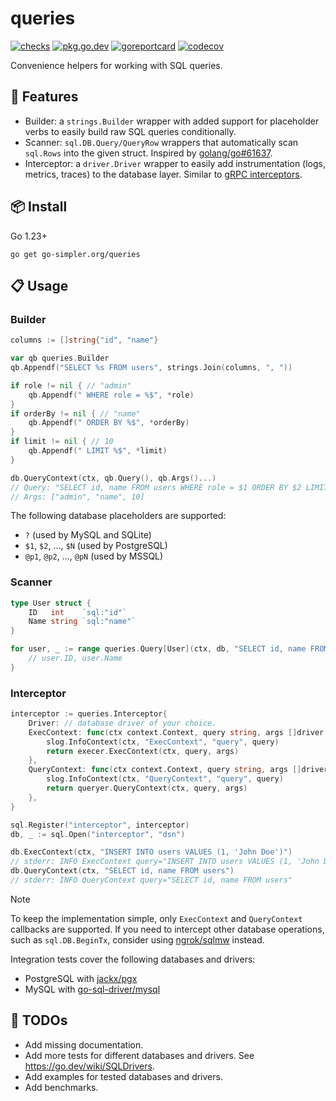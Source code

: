 # queries

[![checks](https://github.com/go-simpler/queries/actions/workflows/checks.yml/badge.svg)](https://github.com/go-simpler/queries/actions/workflows/checks.yml)
[![pkg.go.dev](https://pkg.go.dev/badge/go-simpler.org/queries.svg)](https://pkg.go.dev/go-simpler.org/queries)
[![goreportcard](https://goreportcard.com/badge/go-simpler.org/queries)](https://goreportcard.com/report/go-simpler.org/queries)
[![codecov](https://codecov.io/gh/go-simpler/queries/branch/main/graph/badge.svg)](https://codecov.io/gh/go-simpler/queries)

Convenience helpers for working with SQL queries.

## 🚀 Features

- Builder: a `strings.Builder` wrapper with added support for placeholder verbs to easily build raw SQL queries conditionally.
- Scanner: `sql.DB.Query/QueryRow` wrappers that automatically scan `sql.Rows` into the given struct. Inspired by [golang/go#61637][1].
- Interceptor: a `driver.Driver` wrapper to easily add instrumentation (logs, metrics, traces) to the database layer. Similar to [gRPC interceptors][2].

## 📦 Install

Go 1.23+

```shell
go get go-simpler.org/queries
```

## 📋 Usage

### Builder

```go
columns := []string{"id", "name"}

var qb queries.Builder
qb.Appendf("SELECT %s FROM users", strings.Join(columns, ", "))

if role != nil { // "admin"
    qb.Appendf(" WHERE role = %$", *role)
}
if orderBy != nil { // "name"
    qb.Appendf(" ORDER BY %$", *orderBy)
}
if limit != nil { // 10
    qb.Appendf(" LIMIT %$", *limit)
}

db.QueryContext(ctx, qb.Query(), qb.Args()...)
// Query: "SELECT id, name FROM users WHERE role = $1 ORDER BY $2 LIMIT $3"
// Args: ["admin", "name", 10]
```

The following database placeholders are supported:
- `?` (used by MySQL and SQLite)
- `$1`, `$2`, ..., `$N` (used by PostgreSQL)
- `@p1`, `@p2`, ..., `@pN` (used by MSSQL)

### Scanner

```go
type User struct {
    ID   int    `sql:"id"`
    Name string `sql:"name"`
}

for user, _ := range queries.Query[User](ctx, db, "SELECT id, name FROM users") {
    // user.ID, user.Name
}
```

### Interceptor

```go
interceptor := queries.Interceptor{
    Driver: // database driver of your choice.
    ExecContext: func(ctx context.Context, query string, args []driver.NamedValue, execer driver.ExecerContext) (driver.Result, error) {
        slog.InfoContext(ctx, "ExecContext", "query", query)
        return execer.ExecContext(ctx, query, args)
    },
    QueryContext: func(ctx context.Context, query string, args []driver.NamedValue, queryer driver.QueryerContext) (driver.Rows, error) {
        slog.InfoContext(ctx, "QueryContext", "query", query)
        return queryer.QueryContext(ctx, query, args)
    },
}

sql.Register("interceptor", interceptor)
db, _ := sql.Open("interceptor", "dsn")

db.ExecContext(ctx, "INSERT INTO users VALUES (1, 'John Doe')")
// stderr: INFO ExecContext query="INSERT INTO users VALUES (1, 'John Doe')"
db.QueryContext(ctx, "SELECT id, name FROM users")
// stderr: INFO QueryContext query="SELECT id, name FROM users"
```

> [!note]
> To keep the implementation simple, only `ExecContext` and `QueryContext` callbacks are supported.
> If you need to intercept other database operations, such as `sql.DB.BeginTx`, consider using [ngrok/sqlmw][3] instead.

Integration tests cover the following databases and drivers:
- PostgreSQL with [jackx/pgx][4]
- MySQL with [go-sql-driver/mysql][5]

## 🚧 TODOs

- Add missing documentation.
- Add more tests for different databases and drivers. See https://go.dev/wiki/SQLDrivers.
- Add examples for tested databases and drivers.
- Add benchmarks.

[1]: https://github.com/golang/go/issues/61637
[2]: https://grpc.io/docs/guides/interceptors
[3]: https://github.com/ngrok/sqlmw
[4]: https://github.com/jackc/pgx
[5]: https://github.com/go-sql-driver/mysql
